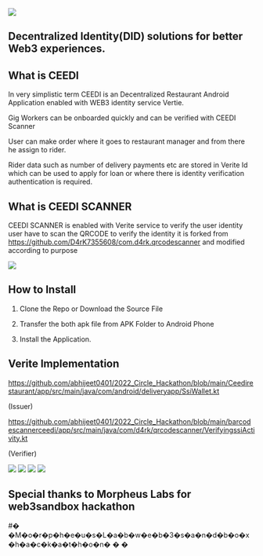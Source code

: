 <img src='./ScreenShot/Ceedi.jpg' />



## Decentralized Identity(DID) solutions for better Web3 experiences.

## What is CEEDI 
In very simplistic term CEEDI is an Decentralized Restaurant Android Application enabled with WEB3 identity service Vertie.

Gig Workers can be onboarded quickly and can be verified with CEEDI Scanner

User can make order where it goes to restaurant manager and from there he assign to rider.

Rider data such as number of delivery payments etc are stored in Verite Id which can be used to apply for loan or where there is identity verification authentication is required.

## What is CEEDI SCANNER 

CEEDI SCANNER is enabled with Verite service to verify the user identity user have to scan the QRCODE to verify the identity it is forked from https://github.com/D4rK7355608/com.d4rk.qrcodescanner and modified according to purpose 

<img src='./ScreenShot/Scannere.jpg' />

## How to Install
1.  Clone the Repo or Download the Source File

2.  Transfer the both apk file from APK Folder to Android Phone

3.  Install the Application.

## Verite Implementation
https://github.com/abhijeet0401/2022_Circle_Hackathon/blob/main/Ceedirestaurant/app/src/main/java/com/android/deliveryapp/SsiWallet.kt

(Issuer)

https://github.com/abhijeet0401/2022_Circle_Hackathon/blob/main/barcodescannerceedi/app/src/main/java/com/d4rk/qrcodescanner/VerifyingssiActivity.kt

(Verifier)


<img src='./ScreenShot/VeriteId.jpg' />

<img src = './ScreenShot/verified.jpg' />

<img src = './ScreenShot/fooditem.jpg' />

<img src ='./ScreenShot/delivery.jpg'>

## Special thanks to Morpheus Labs for web3sandbox hackathon
 
#� �M�o�r�p�h�e�u�s�L�a�b�w�e�b�3�s�a�n�d�b�o�x�h�a�c�k�a�t�h�o�n�
�
�
